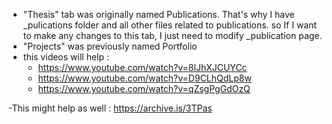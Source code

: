 - "Thesis" tab was originally named Publications. That's why I have _pulications folder and all other files related to publications. so If I want to make any changes to this tab, I just need to modify _publication page.
- "Projects" was previously named Portfolio
- this videos will help :
  - https://www.youtube.com/watch?v=8lJhXJCUYCc
  - https://www.youtube.com/watch?v=D9CLhQdLp8w
  - https://www.youtube.com/watch?v=qZsgPgGdOzQ

-This might help as well : https://archive.is/3TPas
